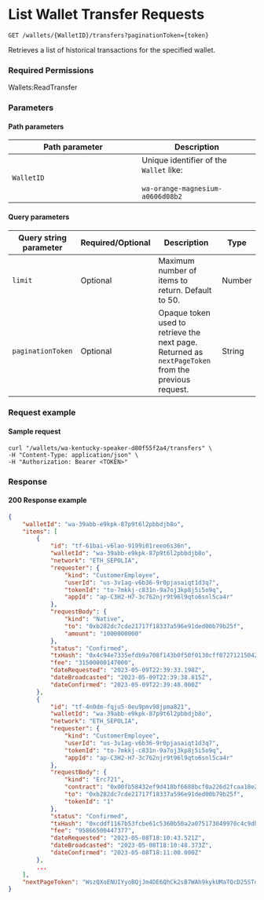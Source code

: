 # List Wallet Transfer Requests

`GET /wallets/{WalletID}/transfers?paginationToken={token}`

Retrieves a list of historical transactions for the specified wallet.&#x20;

### Required Permissions <a href="#scopes" id="scopes"></a>

Wallets:ReadTransfer

### Parameters <a href="#parameters.1" id="parameters.1"></a>

#### Path parameters <a href="#path-parameters" id="path-parameters"></a>

<table><thead><tr><th width="248">Path parameter</th><th>Description</th></tr></thead><tbody><tr><td><code>WalletID</code></td><td>Unique identifier of the <code>Wallet</code> like:<br><br><code>wa-orange-magnesium-a0606d08b2</code></td></tr></tbody></table>

#### Query parameters <a href="#request-example.1" id="request-example.1"></a>

| Query string parameter | Required/Optional | Description                                                                                         | Type   |
| ---------------------- | ----------------- | --------------------------------------------------------------------------------------------------- | ------ |
| `limit`                | Optional          | Maximum number of items to return. Default to 50.                                                   | Number |
| `paginationToken`      | Optional          | Opaque token used to retrieve the next page. Returned as `nextPageToken` from the previous request. | String |

### Request example <a href="#request-example.1" id="request-example.1"></a>

#### Sample request <a href="#sample-request" id="sample-request"></a>

```shell
curl "/wallets/wa-kentucky-speaker-d80f55f2a4/transfers" \
-H "Content-Type: application/json" \
-H "Authorization: Bearer <TOKEN>"
```

### Response <a href="#response" id="response"></a>

#### 200 Response example <a href="#response-example" id="response-example"></a>

```json
{
    "walletId": "wa-39abb-e9kpk-87p9t6l2pbbdjb8o",
    "items": [
        {
            "id": "tf-61bai-v6lao-9199i01reeo6s36n",
            "walletId": "wa-39abb-e9kpk-87p9t6l2pbbdjb8o",
            "network": "ETH_SEPOLIA",
            "requester": {
                "kind": "CustomerEmployee",
                "userId": "us-3v1ag-v6b36-9r0pjasaiqt1d3q7",
                "tokenId": "to-7mkkj-c831n-9a7oj3kp8j5i5o9q",
                "appId": "ap-C3H2-H7-3c762njr9t96l9qto6snl5ca4r"
            },
            "requestBody": {
                "kind": "Native",
                "to": "0xb282dc7cde21717f18337a596e91ded00b79b25f",
                "amount": "1000000000"
            },
            "status": "Confirmed",
            "txHash": "0x4c94e7335efdb9a708f143b0f50f0130cff07271215042050bdd8ad429fa146f",
            "fee": "31500000147000",
            "dateRequested": "2023-05-09T22:39:33.198Z",
            "dateBroadcasted": "2023-05-09T22:39:38.815Z",
            "dateConfirmed": "2023-05-09T22:39:48.000Z"
        },
        {
            "id": "tf-4n0dm-fqju5-8eu9pmv98jpma821",
            "walletId": "wa-39abb-e9kpk-87p9t6l2pbbdjb8o",
            "network": "ETH_SEPOLIA",
            "requester": {
                "kind": "CustomerEmployee",
                "userId": "us-3v1ag-v6b36-9r0pjasaiqt1d3q7",
                "tokenId": "to-7mkkj-c831n-9a7oj3kp8j5i5o9q",
                "appId": "ap-C3H2-H7-3c762njr9t96l9qto6snl5ca4r"
            },
            "requestBody": {
                "kind": "Erc721",
                "contract": "0x00fb58432ef9d418bf6688bcf0a226d2fcaa18e2",
                "to": "0xb282dc7cde21717f18337a596e91ded00b79b25f",
                "tokenId": "1"
            },
            "status": "Confirmed",
            "txHash": "0xcddf1167b53fcbe61c5360b50a2a075173049970c4c9dbea1e45db5ff9e41c15",
            "fee": "95866500447377",
            "dateRequested": "2023-05-08T18:10:43.521Z",
            "dateBroadcasted": "2023-05-08T18:10:48.373Z",
            "dateConfirmed": "2023-05-08T18:11:00.000Z"
        },
        ...
    ],
    "nextPageToken": "WszQXoENUIYyoBQjJm4DE6QhCk2sB7WAh9kykUMaTQcD25SToKbuXkgf3td8ZYb2LrtopPLo35u407gwwA1Sug=="
}
```


